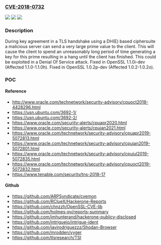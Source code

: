 ### [CVE-2018-0732](https://cve.mitre.org/cgi-bin/cvename.cgi?name=CVE-2018-0732)
![](https://img.shields.io/static/v1?label=Product&message=OpenSSL&color=blue)
![](https://img.shields.io/static/v1?label=Version&message=n%2Fa&color=blue)
![](https://img.shields.io/static/v1?label=Vulnerability&message=Client%20side%20Denial%20of%20Service&color=brighgreen)

### Description

During key agreement in a TLS handshake using a DH(E) based ciphersuite a malicious server can send a very large prime value to the client. This will cause the client to spend an unreasonably long period of time generating a key for this prime resulting in a hang until the client has finished. This could be exploited in a Denial Of Service attack. Fixed in OpenSSL 1.1.0i-dev (Affected 1.1.0-1.1.0h). Fixed in OpenSSL 1.0.2p-dev (Affected 1.0.2-1.0.2o).

### POC

#### Reference
- http://www.oracle.com/technetwork/security-advisory/cpuoct2018-4428296.html
- https://usn.ubuntu.com/3692-1/
- https://usn.ubuntu.com/3692-2/
- https://www.oracle.com/security-alerts/cpuapr2020.html
- https://www.oracle.com/security-alerts/cpujan2021.html
- https://www.oracle.com/technetwork/security-advisory/cpuapr2019-5072813.html
- https://www.oracle.com/technetwork/security-advisory/cpujan2019-5072801.html
- https://www.oracle.com/technetwork/security-advisory/cpujul2019-5072835.html
- https://www.oracle.com/technetwork/security-advisory/cpuoct2019-5072832.html
- https://www.tenable.com/security/tns-2018-17

#### Github
- https://github.com/ARPSyndicate/cvemon
- https://github.com/RClueX/Hackerone-Reports
- https://github.com/chnzzh/OpenSSL-CVE-lib
- https://github.com/holmes-py/reports-summary
- https://github.com/imhunterand/hackerone-publicy-disclosed
- https://github.com/intrigueio/intrigue-ident
- https://github.com/javirodriguezzz/Shodan-Browser
- https://github.com/mrodden/vyger
- https://github.com/tlsresearch/TSI

